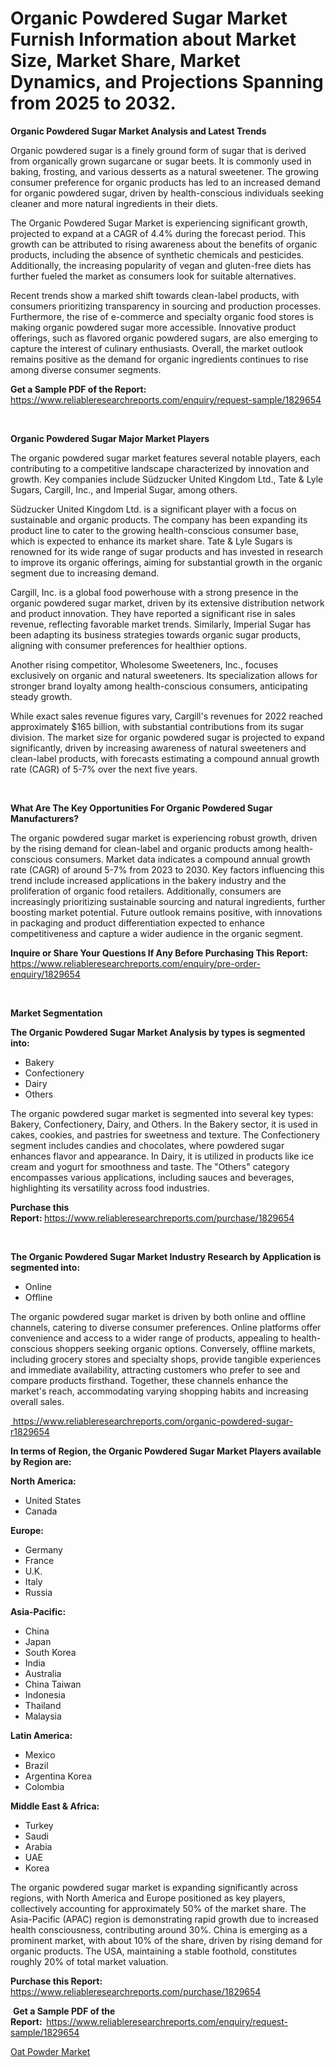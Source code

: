 <p><h1>Organic Powdered Sugar Market Furnish Information about Market Size, Market Share, Market Dynamics, and Projections Spanning from 2025 to 2032.</h1></p><p><strong>Organic Powdered Sugar Market Analysis and Latest Trends</strong></p>
<p><p>Organic powdered sugar is a finely ground form of sugar that is derived from organically grown sugarcane or sugar beets. It is commonly used in baking, frosting, and various desserts as a natural sweetener. The growing consumer preference for organic products has led to an increased demand for organic powdered sugar, driven by health-conscious individuals seeking cleaner and more natural ingredients in their diets.</p><p>The Organic Powdered Sugar Market is experiencing significant growth, projected to expand at a CAGR of 4.4% during the forecast period. This growth can be attributed to rising awareness about the benefits of organic products, including the absence of synthetic chemicals and pesticides. Additionally, the increasing popularity of vegan and gluten-free diets has further fueled the market as consumers look for suitable alternatives.</p><p>Recent trends show a marked shift towards clean-label products, with consumers prioritizing transparency in sourcing and production processes. Furthermore, the rise of e-commerce and specialty organic food stores is making organic powdered sugar more accessible. Innovative product offerings, such as flavored organic powdered sugars, are also emerging to capture the interest of culinary enthusiasts. Overall, the market outlook remains positive as the demand for organic ingredients continues to rise among diverse consumer segments.</p></p>
<p><strong>Get a Sample PDF of the Report:&nbsp;</strong> <a href="https://www.reliableresearchreports.com/enquiry/request-sample/1829654?utm_campaign=2300&utm_medium=2&utm_source=Github&utm_content=ia&utm_term=15022025&utm_id=organic-powdered-sugar">https://www.reliableresearchreports.com/enquiry/request-sample/1829654</a></p>
<p>&nbsp;</p>
<p><strong>Organic Powdered Sugar Major Market Players</strong></p>
<p><p>The organic powdered sugar market features several notable players, each contributing to a competitive landscape characterized by innovation and growth. Key companies include Südzucker United Kingdom Ltd., Tate & Lyle Sugars, Cargill, Inc., and Imperial Sugar, among others.</p><p>Südzucker United Kingdom Ltd. is a significant player with a focus on sustainable and organic products. The company has been expanding its product line to cater to the growing health-conscious consumer base, which is expected to enhance its market share. Tate & Lyle Sugars is renowned for its wide range of sugar products and has invested in research to improve its organic offerings, aiming for substantial growth in the organic segment due to increasing demand.</p><p>Cargill, Inc. is a global food powerhouse with a strong presence in the organic powdered sugar market, driven by its extensive distribution network and product innovation. They have reported a significant rise in sales revenue, reflecting favorable market trends. Similarly, Imperial Sugar has been adapting its business strategies towards organic sugar products, aligning with consumer preferences for healthier options.</p><p>Another rising competitor, Wholesome Sweeteners, Inc., focuses exclusively on organic and natural sweeteners. Its specialization allows for stronger brand loyalty among health-conscious consumers, anticipating steady growth.</p><p>While exact sales revenue figures vary, Cargill's revenues for 2022 reached approximately $165 billion, with substantial contributions from its sugar division. The market size for organic powdered sugar is projected to expand significantly, driven by increasing awareness of natural sweeteners and clean-label products, with forecasts estimating a compound annual growth rate (CAGR) of 5-7% over the next five years.</p></p>
<p>&nbsp;</p>
<p><strong>What Are The Key Opportunities For Organic Powdered Sugar Manufacturers?</strong></p>
<p><p>The organic powdered sugar market is experiencing robust growth, driven by the rising demand for clean-label and organic products among health-conscious consumers. Market data indicates a compound annual growth rate (CAGR) of around 5-7% from 2023 to 2030. Key factors influencing this trend include increased applications in the bakery industry and the proliferation of organic food retailers. Additionally, consumers are increasingly prioritizing sustainable sourcing and natural ingredients, further boosting market potential. Future outlook remains positive, with innovations in packaging and product differentiation expected to enhance competitiveness and capture a wider audience in the organic segment.</p></p>
<p><strong>Inquire or Share Your Questions If Any Before Purchasing This Report:</strong> <a href="https://www.reliableresearchreports.com/enquiry/pre-order-enquiry/1829654?utm_campaign=2300&utm_medium=2&utm_source=Github&utm_content=ia&utm_term=15022025&utm_id=organic-powdered-sugar">https://www.reliableresearchreports.com/enquiry/pre-order-enquiry/1829654</a></p>
<p>&nbsp;</p>
<p><strong>Market Segmentation</strong></p>
<p><strong>The Organic Powdered Sugar Market Analysis by types is segmented into:</strong></p>
<p><ul><li>Bakery</li><li>Confectionery</li><li>Dairy</li><li>Others</li></ul></p>
<p><p>The organic powdered sugar market is segmented into several key types: Bakery, Confectionery, Dairy, and Others. In the Bakery sector, it is used in cakes, cookies, and pastries for sweetness and texture. The Confectionery segment includes candies and chocolates, where powdered sugar enhances flavor and appearance. In Dairy, it is utilized in products like ice cream and yogurt for smoothness and taste. The "Others" category encompasses various applications, including sauces and beverages, highlighting its versatility across food industries.</p></p>
<p><strong>Purchase this Report:&nbsp;</strong><a href="https://www.reliableresearchreports.com/purchase/1829654?utm_campaign=2300&utm_medium=2&utm_source=Github&utm_content=ia&utm_term=15022025&utm_id=organic-powdered-sugar">https://www.reliableresearchreports.com/purchase/1829654</a></p>
<p>&nbsp;</p>
<p><strong>The Organic Powdered Sugar Market Industry Research by Application is segmented into:</strong></p>
<p><ul><li>Online</li><li>Offline</li></ul></p>
<p><p>The organic powdered sugar market is driven by both online and offline channels, catering to diverse consumer preferences. Online platforms offer convenience and access to a wider range of products, appealing to health-conscious shoppers seeking organic options. Conversely, offline markets, including grocery stores and specialty shops, provide tangible experiences and immediate availability, attracting customers who prefer to see and compare products firsthand. Together, these channels enhance the market's reach, accommodating varying shopping habits and increasing overall sales.</p></p>
<p><a href="https://www.reliableresearchreports.com/organic-powdered-sugar-r1829654?utm_campaign=2300&utm_medium=2&utm_source=Github&utm_content=ia&utm_term=15022025&utm_id=organic-powdered-sugar">&nbsp;https://www.reliableresearchreports.com/organic-powdered-sugar-r1829654</a></p>
<p><strong>In terms of Region, the Organic Powdered Sugar Market Players available by Region are:</strong></p>
<p>
    <p> <strong> North America: </strong>
        <ul>
            <li>United States</li>
            <li>Canada</li>
        </ul>
        </p> 
    <p> <strong> Europe: </strong>
        <ul>
            <li>Germany</li>
            <li>France</li>
            <li>U.K.</li>
            <li>Italy</li>
            <li>Russia</li>
        </ul>
        </p> 
    <p> <strong> Asia-Pacific: </strong>
        <ul>
            <li>China</li>
            <li>Japan</li>
            <li>South Korea</li>
            <li>India</li>
            <li>Australia</li>
            <li>China Taiwan</li>
            <li>Indonesia</li>
            <li>Thailand</li>
            <li>Malaysia</li>
        </ul>
        </p> 
    <p> <strong> Latin America: </strong>
        <ul>
            <li>Mexico</li>
            <li>Brazil</li>
            <li>Argentina Korea</li>
            <li>Colombia</li>
        </ul>
        </p> 
    <p> <strong> Middle East & Africa: </strong>
        <ul>
            <li>Turkey</li>
            <li>Saudi</li>
            <li>Arabia</li>
            <li>UAE</li>
            <li>Korea</li>
        </ul>
    </p>
    </p>
<p><p>The organic powdered sugar market is expanding significantly across regions, with North America and Europe positioned as key players, collectively accounting for approximately 50% of the market share. The Asia-Pacific (APAC) region is demonstrating rapid growth due to increased health consciousness, contributing around 30%. China is emerging as a prominent market, with about 10% of the share, driven by rising demand for organic products. The USA, maintaining a stable foothold, constitutes roughly 20% of total market valuation.</p></p>
<p><strong>Purchase this Report: </strong><a href="https://www.reliableresearchreports.com/purchase/1829654?utm_campaign=2300&utm_medium=2&utm_source=Github&utm_content=ia&utm_term=15022025&utm_id=organic-powdered-sugar">https://www.reliableresearchreports.com/purchase/1829654</a></p>
<p>&nbsp;<strong>Get a Sample PDF of the Report:&nbsp;&nbsp;</strong><a href="https://www.reliableresearchreports.com/enquiry/request-sample/1829654?utm_campaign=2300&utm_medium=2&utm_source=Github&utm_content=ia&utm_term=15022025&utm_id=organic-powdered-sugar">https://www.reliableresearchreports.com/enquiry/request-sample/1829654</a></p>
<p><strong></strong></p>
<p><p><a href="https://github.com/stephaniwo144/Market-Research-Report-List-1/blob/main/oat-powder-market.md?utm_campaign=2300&utm_medium=2&utm_source=Github&utm_content=ia&utm_term=15022025&utm_id=organic-powdered-sugar">Oat Powder Market</a></p></p>